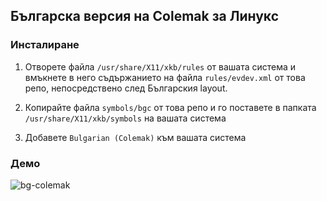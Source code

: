 ## Българска версия на Colemak за Линукс

### Инсталиране

1. Отворете файла ```/usr/share/X11/xkb/rules``` от вашата система и вмъкнете в него съдържанието на файла ```rules/evdev.xml``` от това репо, непосредствено след Българския layout.

2. Копирайте файла ```symbols/bgc``` от това репо и го поставете в папката ```/usr/share/X11/xkb/symbols``` на вашата система

3. Добавете ```Bulgarian (Colemak)``` към вашата система

### Демо
![bg-colemak](https://i.imgur.com/vVtdQQZ.png)
